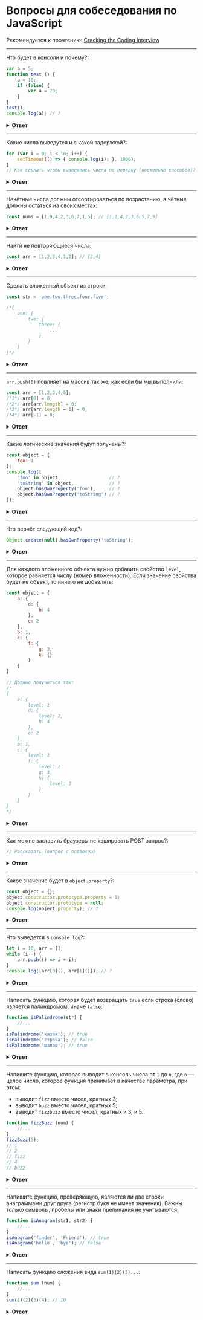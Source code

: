 # Вопросы для собеседования по JavaScript

Рекомендуется к прочтению: [Cracking the Coding Interview](https://www.ozon.ru/context/detail/id/148410382/)

<hr />

Что будет в консоли и почему?:

```javascript
var a = 5;
function test () {
    a = 10;
    if (false) {
        var a = 20;
    }
}
test();
console.log(a); // ?
```

<details>
<summary><b>Ответ</b></summary>
Будет выведено число 5. Эквивалентная запись:

```javascript
var a = 5;
function test () {
    var a; // Объявление переменной через var поднимается
    a = 10;
    if (false) {
        a = 20;
    }
}
test();
console.log(a); // ?
```
</details>

<hr />

Какие числа выведутся и с какой задержкой?:

```javascript
for (var i = 0; i < 10; i++) {
    setTimeout(() => { console.log(i); }, 1000);
}
// Как сделать чтобы выводились числа по порядку (несколько способов)?
```

<details>
<summary><b>Ответ</b></summary>
Число 10 будет выведено 10 раз. Чтобы вывести числа от 0 до 9 можно использовать следующие записи:
    
```javascript
for (let i = 0; i < 10; i++) {
    setTimeout(() => { console.log(i); }, 1000);
}
```

```javascript
for (var i = 0; i < 10; i++) {
    const j = i;
    setTimeout(() => { console.log(j); }, 1000);
}
```
</details>

<hr />

Нечётные числа должны отсортироваться по возрастанию, а чётные должны остаться на своих местах:

```javascript
const nums = [1,9,4,2,3,6,7,1,5]; // [1,1,4,2,3,6,5,7,9]
```

<details>
<summary><b>Ответ</b></summary>

```javascript
function sortOdd(nums) {
    const oddNums = nums
        .filter((el) => el % 2 === 1)
        .sort((a, b) => a - b);
    let topI = 0;
    return nums.map((el) => {
        if (el % 2 === 1) {
            return oddNums[topI++];
        }
        return el;
    });
}
```
</details>

<hr />

Найти не повторяющиеся числа:

```javascript
const arr = [1,2,3,4,1,2]; // [3,4]
```

<details>
<summary><b>Ответ</b></summary>

```javascript
function unique(nums) {
    const seen = new Set();
    const res = new Set();
    for (const num of nums) {
        if (seen.has(num)) {
            if (res.has(num)) {
                res.delete(num);
            }
        } else {
            seen.add(num);
            res.add(num);
        }
    }
    return Array.from(res);
}
```
</details>

<hr />

Сделать вложенный объект из строки:

```javascript
const str = 'one.two.three.four.five';

/*{
    one: {
        two: {
            three: {
                ...
            }
        }
    }
}*/
```

<details>
<summary><b>Ответ</b></summary>

```javascript
function makeObjByPath(path) {
    const segments = path.split('.');
    const res = {};
    let curr = res;
    for (const segment of segments) {
        curr[segment] = {};
        curr = curr[segment];
    }
    return res;
}
```
</details>

<hr />

`arr.push(0)` повлияет на массив так же, как если бы мы выполнили:

```javascript
const arr = [1,2,3,4,5];
/*1*/ arr[0] = 0;
/*2*/ arr[arr.length] = 0;
/*3*/ arr[arr.length – 1] = 0;
/*4*/ arr[-1] = 0;
```

<details>
<summary><b>Ответ</b></summary>

```javascript
/*2*/ arr[arr.length] = 0;
```
</details>

<hr />

Какие логические значения будут получены?:

```javascript
const object = {
    foo: 1
};
console.log([
    'foo' in object,                  // ?
    'toString' in object,             // ?
    object.hasOwnProperty('foo'),     // ?
    object.hasOwnProperty('toString') // ?
]);
```

<details>
<summary><b>Ответ</b></summary>

```javascript
[ true, true, true, false ]
```
</details>

<hr />

Что вернёт следующий код?:

```javascript
Object.create(null).hasOwnProperty('toString');
```

<details>
<summary><b>Ответ</b></summary>

Будет выброшена ошибка, так как метод hasOwnProperty отсутствует у объекта, созданного через Object.create(null).

```javascript
TypeError: Object.create(...).hasOwnProperty is not a function
```

Чтобы избежать ошибки можно использовать `in` или `Object.prototype.hasOwnProperty`:

```javascript
'toString' in Object.create(null); // false
```

```javascript
Object.prototype.hasOwnProperty.call(Object.create(null), 'toString'); // false
```

</details>

<hr />

Для каждого вложенного объекта нужно добавить свойство `level`, которое равняется числу (номер вложенности).
Если значение свойства будет не объект, то ничего не добавлять:

```javascript
const object = {
    a: {
        d: {
            h: 4
        },
        e: 2
    },
    b: 1,
    c: {
        f: {
            g: 3,
            k: {}
        }
    }
}

// Должно получиться так:
/*
{
    a: {
        level: 1
        d: {
            level: 2,
            h: 4
        },
        e: 2
    },
    b: 1,
    c: {
        level: 1
        f: {
            level: 2
            g: 3,
            k: {
                level: 3
            }
        }
    }
}
*/
```

<details>
<summary><b>Ответ</b></summary>

```javascript
function addLevelsDFS(obj, level = 1) {
    for (const key of Object.keys(obj)) {
        if (obj[key] instanceof Object && !Array.isArray(obj[key])) {
            obj[key].level = level;
            addLevelsDFS(obj[key], level + 1);
        }
    }
    return obj;
};
```

```javascript
function addLevelsBFS(obj) {
    let q = Object.values(obj);
    let levelI = 1;
    while (q.length) {
        const level = [...q];
        q = [];
        for (let i = 0; i < level.length; i++) {
            if (level[i] instanceof Object && !Array.isArray(level[i])) {
                level[i].level = levelI;
                for (const val of Object.values(level[i])) {
                    q.push(val);
                }
            }
        }
        levelI += 1;
    }
    return obj;
};
```
</details>

<hr />

Как можно заставить браузеры не кэшировать POST запрос?:

```javascript
// Рассказать (вопрос с подвохом)
```

<details>
<summary><b>Ответ</b></summary>

Браузеры не кэшируют POST запрос поскольку он (согласно конвенции) является мутирующим.
</details>

<hr />

Какое значение будет в `object.property`?:

```javascript
const object = {};
object.constructor.prototype.property = 1;
object.constructor.prototype = null;
console.log(object.property); // ?
```

<details>
<summary><b>Ответ</b></summary>

Будет выведено число 1.

```javascript
const object = {};
object.constructor.prototype.property = 1; // все объекты наследующие от Object.prototype получают доступ к property
object.constructor.prototype = null; // не работает, constructor.prototype нельзя переназначить так, чтобы он удалил существующую цепочку прототипов
console.log(object.property);
```
</details>

<hr />

Что выведется в `console.log`?:

```javascript
let i = 10, arr = [];
while (i--) {
    arr.push(() => i + i);  
}
console.log([arr[0](), arr[1]()]); // ?
```

<details>
<summary><b>Ответ</b></summary>

```javascript
[ -2, -2 ]
```

Для того, чтобы вывести `[ 18, 16 ]` можно отредактировать код следующим образом:

```javascript
let i = 10, arr = [];
while (i--) {
    const j = i;
    arr.push(() => j + j);
}
console.log([arr[0](), arr[1]()]);
```
</details>

<hr />

Написать функцию, которая будет возвращать `true` если строка (слово) является палиндромом, иначе `false`:

```javascript
function isPalindrome(str) {
    //...
}
isPalindrome('казак'); // true
isPalindrome('строка'); // false
isPalindrome('шалаш'); // true
```

<details>
<summary><b>Ответ</b></summary>

```javascript
function isPalindrome(str) {
    let l = 0;
    let r = str.length - 1;
    while (l < r) {
        if (str[l] !== str[r]) {
            return false;
        }
        l += 1;
        r -= 1;
    }
    return true;
}
```
</details>

<hr />

Напишите функцию, которая выводит в консоль числа от `1` до `n`, где `n` — целое число,
которое функция принимает в качестве параметра, при этом:
* выводит `fizz` вместо чисел, кратных 3;
* выводит `buzz` вместо чисел, кратных 5;
* выводит `fizzbuzz` вместо чисел, кратных и 3, и 5.

```javascript
function fizzBuzz (num) {
    //...
}
fizzBuzz(5);
// 1
// 2
// fizz
// 4
// buzz
```

<details>
<summary><b>Ответ</b></summary>

```javascript
function fizzBuzz(num) {
    for (let i = 0; i <= num; i++) {
        if (i % 3 === 0 && i % 5 === 0) {
            console.log('fizzbuzz');
        } else if (i % 3 === 0) {
            console.log('fizz');
        } else if (i % 5 === 0) {
            console.log('buzz');
        } else {
            console.log(i);
        }
    }
}
```
</details>

<hr />

Напишите функцию, проверяющую, являются ли две строки анаграммами друг друга (регистр букв не имеет значения).
Важны только символы, пробелы или знаки препинания не учитываются:

```javascript
function isAnagram(str1, str2) {
    //...
}
isAnagram('finder', 'Friend'); // true
isAnagram('hello', 'bye'); // false
```

<details>
<summary><b>Ответ</b></summary>

```javascript
function isAlphaNumeric(char) {
    return char.toLowerCase() !== char.toUpperCase() || !Number.isNaN(parseInt(char));
}

function isAnagram(str1, str2) {
    const frequencies = {};
    for (let i = 0; i < str1.length; i++) {
        const char = str1[i].toLowerCase();
        if (!isAlphaNumeric(char)) {
            continue;
        }
        if (!frequencies[char]) {
            frequencies[char] = 0;
        }
        frequencies[char] += 1;
    }
    let rest = str2.length;
    for (let i = 0; i < str2.length; i++) {
        const char = str2[i].toLowerCase();
        if (!isAlphaNumeric(char)) {
            rest -= 1;
            continue;
        }
        if (!frequencies[char]) {
            return false;
        }
        frequencies[char] -= 1;
        rest -= 1;
    }
    return rest === 0;
};
```
</details>

<hr />

Написать функцию сложения вида `sum(1)(2)(3)...`:

```javascript
function sum (num) {
    //...
}
sum(1)(2)(3)(4); // 10
```

<details>
<summary><b>Ответ</b></summary>

```javascript
function sum(a) {
    let sum = a;
    function fn(b) {
        sum += b;
        return fn;
    }
    fn.valueOf = function() {
        return sum;
    }
    return fn;
}
```
</details>

